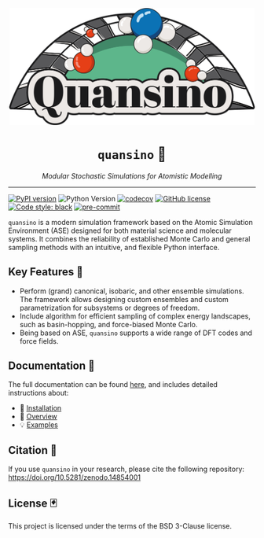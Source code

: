 <div align="center">
  <img src=https://raw.githubusercontent.com/Atomic-Samplers/quansino/refs/heads/main/docs/images/quansino_logo.png width="500"><br>
</div>

<div align="center">
  <h1><code>quansino</code> 🎲</h1>
  <p><i>Modular Stochastic Simulations for Atomistic Modelling</i></p>
</div>

***

[![PyPI version](https://badge.fury.io/py/quansino.svg)](https://badge.fury.io/py/quansino)
![Python Version](https://img.shields.io/pypi/pyversions/quansino)
[![codecov](https://codecov.io/gh/Atomic-Samplers/quansino/branch/main/graph/badge.svg?token=A864UNYUOG)](https://codecov.io/gh/Atomic-Samplers/quansino)
[![GitHub license](https://img.shields.io/github/license/Atomic-Samplers/quansino)](https://github.com/Atomic-Samplers/quansino/blob/main/LICENSE.md)
[![Code style: black](https://img.shields.io/badge/code%20style-black-000000.svg)](https://github.com/psf/black)
[![pre-commit](https://img.shields.io/badge/pre--commit-enabled-brightgreen?logo=pre-commit)](https://github.com/pre-commit/pre-commit)

`quansino` is a modern simulation framework based on the Atomic Simulation Environment (ASE) designed for both material science and molecular systems. It combines the reliability of established Monte Carlo and general sampling methods with an intuitive, and flexible Python interface.

## Key Features 🎰

- Perform (grand) canonical, isobaric, and other ensemble simulations. The framework allows designing custom ensembles and custom parametrization for subsystems or degrees of freedom.
- Include algorithm for efficient sampling of complex energy landscapes, such as basin-hopping, and force-biased Monte Carlo.
- Being based on ASE, `quansino` supports a wide range of DFT codes and force fields.

## Documentation 🎱

The full documentation can be found [here](https://atomic-samplers.github.io/quansino/), and includes detailed instructions about:

- 🔧 [Installation](https://atomic-samplers.github.io/quansino/installation/install.html)
- 📖 [Overview](https://atomic-samplers.github.io/quansino/documentation/overview.html)
- 💡 [Examples](https://atomic-samplers.github.io/quansino/documentation/examples.html)

## Citation 🎯

If you use `quansino` in your research, please cite the following repository: https://doi.org/10.5281/zenodo.14854001

## License 🃏

This project is licensed under the terms of the BSD 3-Clause license.
